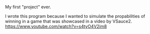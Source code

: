 My first "project" ever.

I wrote this program because I wanted to simulate the propabilities of winning in a game that was showcased in a video by VSauce2.
https://www.youtube.com/watch?v=s4tyO4V2im8
